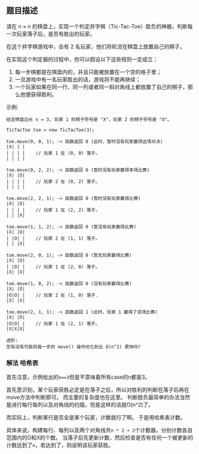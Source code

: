 ## 题目描述
请在 n × n 的棋盘上，实现一个判定井字棋（Tic-Tac-Toe）胜负的神器，判断每一次玩家落子后，是否有胜出的玩家。

在这个井字棋游戏中，会有 2 名玩家，他们将轮流在棋盘上放置自己的棋子。

在实现这个判定器的过程中，你可以假设以下这些规则一定成立：

1. 每一步棋都是在棋盘内的，并且只能被放置在一个空的格子里；
2. 一旦游戏中有一名玩家胜出的话，游戏将不能再继续；
3. 一个玩家如果在同一行、同一列或者同一斜对角线上都放置了自己的棋子，那么他便获得胜利。

示例:
```
给定棋盘边长 n = 3, 玩家 1 的棋子符号是 "X"，玩家 2 的棋子符号是 "O"。

TicTacToe toe = new TicTacToe(3);

toe.move(0, 0, 1); -> 函数返回 0 (此时，暂时没有玩家赢得这场对决)
|X| | |
| | | |    // 玩家 1 在 (0, 0) 落子。
| | | |

toe.move(0, 2, 2); -> 函数返回 0 (暂时没有玩家赢得本场比赛)
|X| |O|
| | | |    // 玩家 2 在 (0, 2) 落子。
| | | |

toe.move(2, 2, 1); -> 函数返回 0 (暂时没有玩家赢得比赛)
|X| |O|
| | | |    // 玩家 1 在 (2, 2) 落子。
| | |X|

toe.move(1, 1, 2); -> 函数返回 0 (暂没有玩家赢得比赛)
|X| |O|
| |O| |    // 玩家 2 在 (1, 1) 落子。
| | |X|

toe.move(2, 0, 1); -> 函数返回 0 (暂无玩家赢得比赛)
|X| |O|
| |O| |    // 玩家 1 在 (2, 0) 落子。
|X| |X|

toe.move(1, 0, 2); -> 函数返回 0 (没有玩家赢得比赛)
|X| |O|
|O|O| |    // 玩家 2 在 (1, 0) 落子.
|X| |X|

toe.move(2, 1, 1); -> 函数返回 1 (此时，玩家 1 赢得了该场比赛)
|X| |O|
|O|O| |    // 玩家 1 在 (2, 1) 落子。
|X|X|X|
```
```
进阶:
您有没有可能将每一步的 move() 操作优化到比 O(n^2) 更快吗?
```

### 解法 哈希表
首先注意，示例给出的`n==3`但是不意味着所有case的n都是3。

首先意识到，某个玩家获胜必定是在落子之后，所以对胜利的判断在落子后再在move方法中判断即可。
而主要的复杂度也在这里。
判断胜负最简单的办法当然是进行每行每列以及对角线的扫描，但是这样的话就O(n^2)了。

而实际上，判断某行是否全是某个玩家，计数就行了啊。
于是用哈希表计数。

具体来说，构建每行、每列以及两个对角线共`n * 2 + 2`个计数器，分别计数各自范围内的O和X的个数。
当落子后先更新计数，然后检查是否有任何一个被更新的计数达到了`n`，若达到了，则说明该玩家获胜。